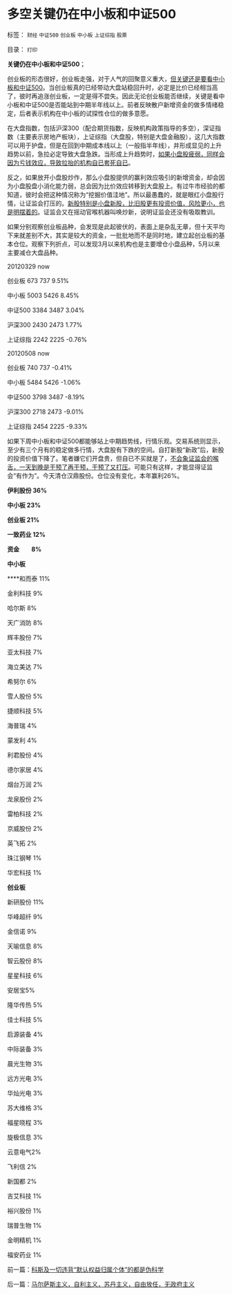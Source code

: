 # 多空关键仍在中小板和中证500

标签： `财经` `中证500` `创业板` `中小板` `上证综指` `股票` 

目录： `打印`

**关键仍在中小板和中证500**；

创业板的形态很好，创业板走强，对于人气的回聚意义重大，[但关键还是要看中小板和中证500](../../../2012/7/5/牛熊关键看中小板.md)。当创业板真的已经带动大盘站稳回升时，必定是比价已经相当高了，彼时再追涨创业板，一定是得不尝失。因此无论创业板能否继续，关键是看中小板和中证500是否能站到中期半年线以上。前者反映散户新增资金的做多情绪稳定，后者表示机构在中小板的试探性仓位的做多意愿。

在大盘指数，包括沪深300（配合期货指数，反映机构政策指导的多空），深证指数（主要表示房地产板块），上证综指（大盘股，特别是大盘金融股），这几大指数可以用于护盘，但是在回到中期成本线以上（一般指半年线），并形成显见的上升趋势以前，急拉必定导致大盘急跌。当形成上升趋势时，[如果小盘股疲弱，同样会因为亏钱效应，导致拉抬的机构自已套死自已](../../../2012/1/18/解除对小盘股的歧视性打压，A股牛市将不惧IPO.md)。

反之，如果放开小盘股炒作，那么小盘股提供的赢利效应吸引的新增资金，却会因为小盘股盘小消化能力弱，总会因为比价效应转移到大盘股上。有过牛市经验的都知道，彼时会把这种情况称为“挖掘价值洼地”。所以最愚蠢的，就是眼红小盘股行情，让证监会打压的。[新股特别是小盘新股，比旧股更有投资价值，风险更小，也是明摆着的](../../../2012/3/7/股市投资怎样才能发扬雷锋精神？.md)。证监会又在摇动官喉机器叫唤炒新，说明证监会还没有吸取教训。

如果分别观察创业板品种，会发现是此起彼伏的，表面上是杂乱无章，但十天平均下来就差别不大，其实是较大的资金，一批批地而不是同时地，建立起创业板的基本仓位。观察下列折点，可以发现3月以来机构也是主要增仓小盘品种，5月以来主要减仓大盘品种。

20120329 now

创业板 673 737 9.51%

中小板 5003 5426 8.45%

中证500 3384 3487 3.04%

沪深300 2430 2473 1.77%

上证综指 2242 2225 -0.76%

20120508 now

创业板 740 737 -0.41%

中小板 5484 5426 -1.06%

中证500 3798 3487 -8.19%

沪深300 2718 2473 -9.01%

上证综指 2454 2225 -9.33%



如果下周中小板和中证500都能够站上中期趋势线，行情乐观。交易系统则显示，至少有三个月有的稳定做多行情，大盘股有下跌的空间。自打新股“新政”后，新股的投资价值下降了。笔者嫌它们开盘贵，但自已不买就是了，[不会象证监会的喉舌，一天到晚是干预了再干预，干预了又打压](../../../2012/6/6/黄宗羲定律：行政的边际和基层部门的自利.md)。可能只有这样，才能显得证监会“有作为”。今天清仓汉鼎股份。仓位没有变化，本年赢利26%。

**伊利股份 36%**

**中小板 23%**

**创业板 21%**

**一致药业 12%**

**资金　　8%**

**中小板**

****和而泰 11%

金利科技 9%

哈尔斯 8%

天广消防 8%

辉丰股份 7%

亚太科技 7%

海立美达 7%

希努尔 6%

雪人股份 5%

捷顺科技 5%

海普瑞 4%

蒙发利 4%

利君股份 4%

德尔家居 4%

烟台万润 2%

龙泉股份 2%

雷柏科技 2%

京威股份 2%

英飞拓 2%

珠江钢琴 1%

华宏科技 1%

**创业板**

新研股份 11%

华峰超纤 9%

金信诺 9%

天喻信息 8%

智云股份 8%

星星科技 6%

安居宝5%

隆华传热 5%

佳士科技 5%

启源装备 4%

中际装备 3%

晨光生物 3%

远方光电 3%

华灿光电 3%

苏大维格 3%

福星晓程 3%

旋极信息 3%

云意电气2%

飞利信 2%

新国都 2%

吉艾科技 1%

裕兴股份 1%

瑞普生物 1%

金明精机 1%

福安药业 1%



前一篇：[科斯及一切违背“默认权益归属个体”的都是伪科学](../../../2012/7/6/科斯及一切违背“默认权益归属个体”的都是伪科学.md)

后一篇：[马尔萨斯主义，自利主义，苏丹主义，自由放任，无政府主义](../../../2012/7/7/马尔萨斯主义，自利主义，苏丹主义，自由放任，无政府主义.md)